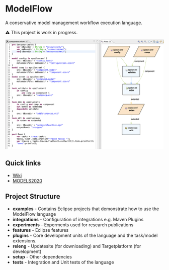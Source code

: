 # ModelFlow
A conservative model management workflow execution language.

:warning: This project is work in progress.

![Screenshot](img/workspace.png)

## Quick links
- [Wiki](https://github.com/epsilonlabs/modelflow/wiki)
- [MODELS2020](https://github.com/epsilonlabs/modelflow/tree/master/experiments/2020_MODELS)

## Project Structure

- **examples** - Contains Eclipse projects that demonstrate how to use the ModelFlow language
- **integrations** - Configuration of integrations e.g. Maven Plugins
- **experiments** - Experments used for research publications
- **features** - Eclipse features 
- **plugins** - Core development units of the language and the task/model extensions.
- **releng** - Updatesite (for downloading) and Targetplatform (for development)
- **setup** - Other dependencies
- **tests** - Integration and Unit tests of the language
